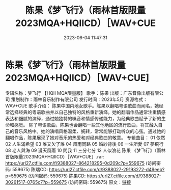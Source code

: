﻿---
title: 陈果《梦飞行》（雨林首版限量2023MQA+HQIICD）［WAV+CUE
date: 2023-06-04 11:47:31
categories: WAV车载音乐、镜像
tags: 华语中文
---
# 陈果《梦飞行》（雨林首版限量2023MQA+HQIICD）［WAV+CUE]

专辑名称：梦飞行 【HQII MQA限量版】
歌手：陈果
出版：广东音像出版有限公司
策划制作：雨林音乐制作有限公司
发行时间：2023年5月
资源格式：WAV+CUE
歌手介绍：
陈果中国内地女歌手。陈果以翻唱粤语歌曲而闻名，她经常选择经典的粤语歌曲并以自己独特的风格重新演绎。她的翻唱作品通常注重情感表达和细腻的演绎，通过她独特的嗓音和情感传递能力，为经典歌曲赋予了新的生命和感觉。
除了粤语歌曲，陈果也会翻唱一些其他地区的流行歌曲，将其融入自己的音乐风格中。她的演唱风格温柔、婉转，常常能够打动听众的心弦。通过她的翻唱作品，陈果展现了她对音乐的热爱和对经典歌曲的敬意。
专辑曲目：
01 依然
02 人生滿希望
03 誰又欠了誰
04 風雨同路
05 婚紗背後
06 一生所愛
07 夢飛行
08 老人與海
09 漫天風雨
10 問我
11 三分七分
12 人似浪花
陈果 《梦飞行》（雨林首版限量2023MQA+HQIICD）［WAV+CUE］.rar: https://url27.ctfile.com/f/9388027-864218295-0d209c?p=559675
(访问密码: 559675)
陈瑞CD: https://url27.ctfile.com/d/9388027-29193272-d49eeb?p=559675
(访问密码: 559675)
陈果CD: https://url27.ctfile.com/d/9388027-30261517-0765c7?p=559675
(访问密码: 559675)
原文：[链接](https://blog.sina.com.cn/s/blog_1647c7e760103126n.html)